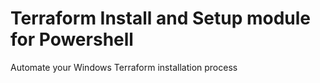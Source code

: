 # Terraform Install and Setup module for Powershell

Automate your Windows Terraform installation process
